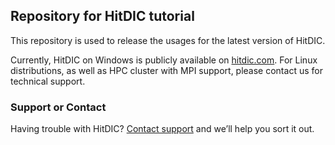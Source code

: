 ## Repository for HitDIC tutorial

This repository is used to release the usages for the latest version of HitDIC.

Currently, HitDIC on Windows is publicly available on [hitdic.com](https://hitdic.com). For Linux distributions, as well as HPC cluster with MPI support, please contact us for technical support.

### Support or Contact

Having trouble with HitDIC? [Contact support](zhongjingjogy@gmail.com) and we’ll help you sort it out.
